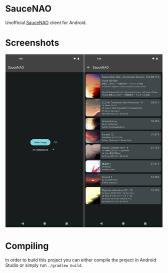 # SauceNAO
Unofficial [SauceNAO](https://saucenao.com) client for Android.

# Screenshots
![Screenshots](https://raw.githubusercontent.com/luk1337/SauceNAO/assets/Screenshot_README.png)

# Compiling
In order to build this project you can either compile the project in Android Studio or simply run `./gradlew build`.
